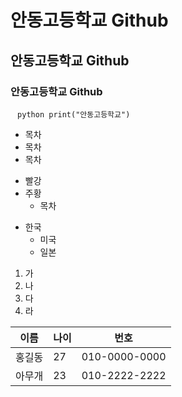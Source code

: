 # 안동고등학교 Github
## 안동고등학교 Github
### 안동고등학교 Github

` ` `python
print("안동고등학교")
` ` `

* 목차
 * 목차
  * 목차

+ 빨강
 + 주황
   + 목차

- 한국
  - 미국
   - 일본

1. 가
2. 나
3. 다
4. 라

이름 | 나이 | 번호
---|---|---|
홍길동|27|010-0000-0000
아무개|23|010-2222-2222